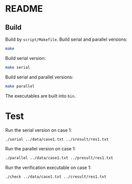 # README

## Build

Build by `script/Makefile`. Build serial and parallel versions:

```bash
make
```

Build serial version:

```bash
make serial
```

Build serial and parallel versions:

```bash
make parallel
```

The executables are built into `bin`.

# Test

Run the serial version on case 1:

```bash
./serial ../data/case1.txt ../sresult/res1.txt
```

Run the parallel version on case 1:

```bash
./parallel ../data/case1.txt ../presult/res1.txt
```

Run the verification executable on case 1:
```bash
./check ../data/case1.txt ../cresult/res1.txt
```
